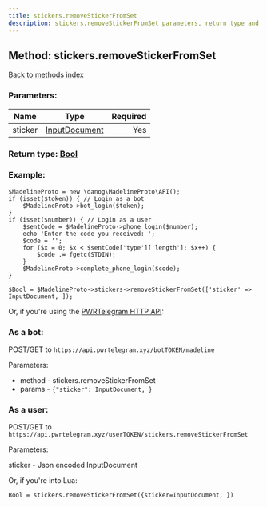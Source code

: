 ```yaml
---
title: stickers.removeStickerFromSet
description: stickers.removeStickerFromSet parameters, return type and example
---
```

## Method: stickers.removeStickerFromSet  
[Back to methods index](index.md)


### Parameters:

| Name     |    Type       | Required |
|----------|:-------------:|---------:|
|sticker|[InputDocument](../types/InputDocument.md) | Yes|


### Return type: [Bool](../types/Bool.md)

### Example:


```
$MadelineProto = new \danog\MadelineProto\API();
if (isset($token)) { // Login as a bot
    $MadelineProto->bot_login($token);
}
if (isset($number)) { // Login as a user
    $sentCode = $MadelineProto->phone_login($number);
    echo 'Enter the code you received: ';
    $code = '';
    for ($x = 0; $x < $sentCode['type']['length']; $x++) {
        $code .= fgetc(STDIN);
    }
    $MadelineProto->complete_phone_login($code);
}

$Bool = $MadelineProto->stickers->removeStickerFromSet(['sticker' => InputDocument, ]);
```

Or, if you're using the [PWRTelegram HTTP API](https://pwrtelegram.xyz):

### As a bot:

POST/GET to `https://api.pwrtelegram.xyz/botTOKEN/madeline`

Parameters:

* method - stickers.removeStickerFromSet
* params - `{"sticker": InputDocument, }`



### As a user:

POST/GET to `https://api.pwrtelegram.xyz/userTOKEN/stickers.removeStickerFromSet`

Parameters:

sticker - Json encoded InputDocument



Or, if you're into Lua:

```
Bool = stickers.removeStickerFromSet({sticker=InputDocument, })
```

